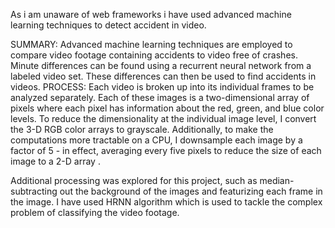 As i am unaware of web frameworks i have used advanced machine learning techniques to detect accident in video.




SUMMARY:
Advanced machine learning techniques are employed to compare video footage containing accidents to video free of crashes. Minute differences can be found using a recurrent neural network from a labeled video set. These differences can then be used to find accidents in videos.
PROCESS:
Each video is broken up into its individual frames to be analyzed separately. Each of these images is a two-dimensional array of pixels where each pixel has information about the red, green, and blue  color levels. To reduce the dimensionality at the individual image level, I convert the 3-D RGB color arrays to grayscale. Additionally, to make the computations more tractable on a CPU, I downsample each image by a factor of 5 - in effect, averaging every five pixels to reduce the size of each image to a 2-D array .

Additional processing was explored for this project, such as median-subtracting out the background of the images and featurizing each frame in the image. 
I have used HRNN algorithm which is used to tackle the complex problem of classifying the video footage.
